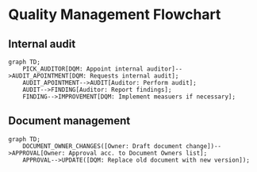 # Quality Management Flowchart

## Internal audit

```mermaid
graph TD;
    PICK_AUDITOR[DQM: Appoint internal auditor]-->AUDIT_APOINTMENT[DQM: Requests internal audit];
    AUDIT_APOINTMENT-->AUDIT[Auditor: Perform audit];
    AUDIT-->FINDING[Auditor: Report findings];
    FINDING-->IMPROVEMENT[DQM: Implement measuers if necessary];
```

## Document management

```mermaid
graph TD;
    DOCUMENT_OWNER_CHANGES([Owner: Draft document change])-->APPROVAL[Owner: Approval acc. to Document Owners list];
    APPROVAL-->UPDATE([DQM: Replace old document with new version]);
```

